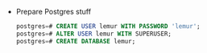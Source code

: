 
- Prepare Postgres stuff

  ```sql
  postgres=# CREATE USER lemur WITH PASSWORD 'lemur';
  postgres=# ALTER USER lemur WITH SUPERUSER;
  postgres=# CREATE DATABASE lemur;
  ```
